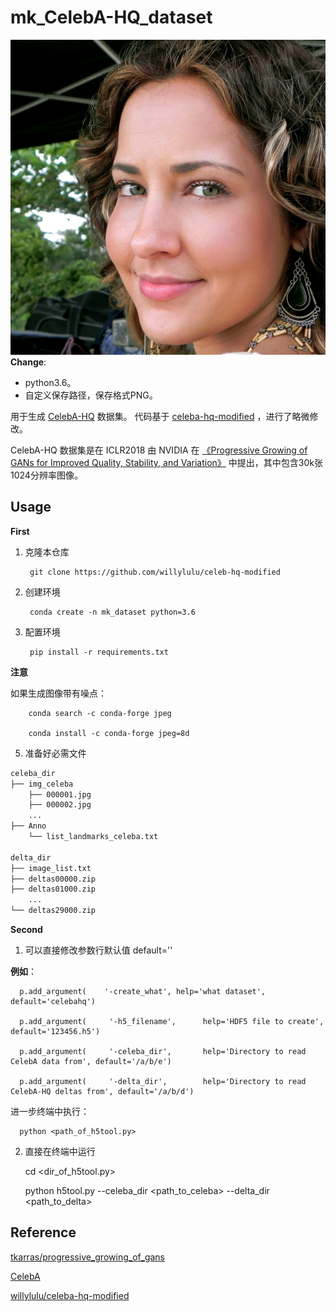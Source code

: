 # mk_CelebA-HQ_dataset
![Sample Image](imgs/200122.png)
**Change**:
  - python3.6。
  - 自定义保存路径，保存格式PNG。

用于生成 [CelebA-HQ](https://github.com/tkarras/progressive_growing_of_gans) 数据集。
代码基于 [celeba-hq-modified](https://github.com/willylulu/celeba-hq-modified/tree/master) ，进行了略微修改。

CelebA-HQ 数据集是在 ICLR2018 由 NVIDIA 在 [《Progressive Growing of GANs for Improved Quality, Stability, and Variation》](https://arxiv.org/abs/1710.10196) 中提出，其中包含30k张1024分辨率图像。
## Usage
**First**
1. 克隆本仓库

        git clone https://github.com/willylulu/celeb-hq-modified

2. 创建环境

        conda create -n mk_dataset python=3.6

3. 配置环境

        pip install -r requirements.txt

**注意**

如果生成图像带有噪点：

        conda search -c conda-forge jpeg

        conda install -c conda-forge jpeg=8d

5. 准备好必需文件

  ```bash
  celeba_dir
  ├── img_celeba
      ├── 000001.jpg
      ├── 000002.jpg
      ...
  ├── Anno
      └── list_landmarks_celeba.txt
  
  delta_dir
  ├── image_list.txt
  ├── deltas00000.zip
  ├── deltas01000.zip
      ...
  └── deltas29000.zip
  
  ```


**Second**

  1. 可以直接修改参数行默认值 default=''
  
  **例如**：
  
      p.add_argument(    '-create_what', help='what dataset', default='celebahq')
      
      p.add_argument(     '-h5_filename',      help='HDF5 file to create', default='123456.h5')
      
      p.add_argument(     '-celeba_dir',       help='Directory to read CelebA data from', default='/a/b/e')
      
      p.add_argument(     '-delta_dir',        help='Directory to read CelebA-HQ deltas from', default='/a/b/d')
      

  进一步终端中执行：
  
      python <path_of_h5tool.py>
  
  2. 直接在终端中运行
  
      cd <dir_of_h5tool.py>
      
      python h5tool.py --celeba_dir <path_to_celeba> --delta_dir <path_to_delta>

## Reference
[tkarras/progressive_growing_of_gans](https://github.com/tkarras/progressive_growing_of_gans)

[CelebA](https://mmlab.ie.cuhk.edu.hk/projects/CelebA.html)

[willylulu/celeba-hq-modified](https://github.com/willylulu/celeba-hq-modified/tree/master)

